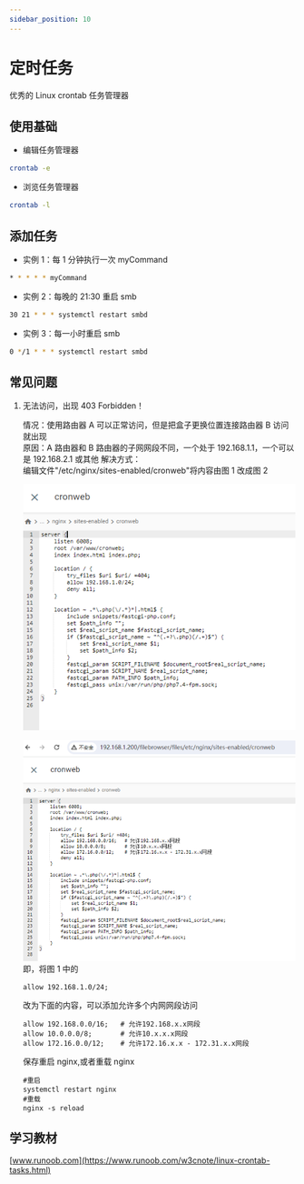 ```yaml
---
sidebar_position: 10
---
```


# 定时任务

优秀的 Linux crontab 任务管理器

## 使用基础

- 编辑任务管理器

```bash
crontab -e
```

- 浏览任务管理器

```bash
crontab -l
```

## 添加任务

- 实例 1：每 1 分钟执行一次 myCommand

```bash
* * * * * myCommand
```

- 实例 2：每晚的 21:30 重启 smb

```bash
30 21 * * * systemctl restart smbd
```

- 实例 3：每一小时重启 smb

```bash
0 */1 * * * systemctl restart smbd
```

## 常见问题

1. 无法访问，出现 403 Forbidden！

   情况：使用路由器 A 可以正常访问，但是把盒子更换位置连接路由器 B 访问就出现  
   原因：A 路由器和 B 路由器的子网网段不同，一个处于 192.168.1.1，一个可以是 192.168.2.1 或其他
   解决方式：  
   编辑文件"/etc/nginx/sites-enabled/cronweb"将内容由图 1 改成图 2

   ![图1](img/crontab1.png)

   ![图2](img/crontab2.png)
   即，将图 1 中的

   ```console
   allow 192.168.1.0/24;
   ```

   改为下面的内容，可以添加允许多个内网网段访问

   ```console
   allow 192.168.0.0/16;   # 允许192.168.x.x网段
   allow 10.0.0.0/8;       # 允许10.x.x.x网段
   allow 172.16.0.0/12;    # 允许172.16.x.x - 172.31.x.x网段
   ```

   保存重启 nginx,或者重载 nginx

   ```shell
   #重启
   systemctl restart nginx
   #重载
   nginx -s reload
   ```

## 学习教材

[www.runoob.com](https://www.runoob.com/w3cnote/linux-crontab-tasks.html)

